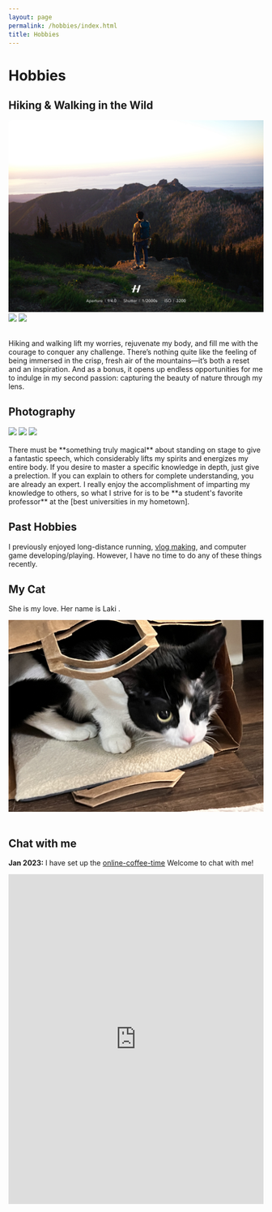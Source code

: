 ```yaml
---
layout: page
permalink: /hobbies/index.html
title: Hobbies
---
```


# Hobbies

## Hiking & Walking in the Wild

<img src="/images/hike1.JPG">
<img src="/images/hike2.JPG">
<img src="/images/hike3.JPG">

<br>Hiking and walking lift my worries, rejuvenate my body, and fill me with the courage to conquer any challenge. There’s nothing quite like the feeling of being immersed in the crisp, fresh air of the mountains—it’s both a reset and an inspiration. And as a bonus, it opens up endless opportunities for me to indulge in my second passion: capturing the beauty of nature through my lens.

## Photography

<div class="third">
<img src="/images/prelection1.JPG">
<img src="/images/speech1.JPG">
<img src="/images/speech3.JPG">
</div>
<br>There must be **something truly magical** about standing on stage to give a fantastic speech, which considerably lifts my spirits and energizes my entire body. If you desire to master a specific knowledge in depth, just give a prelection. If you can explain to others for complete understanding, you are already an expert. I really enjoy the accomplishment of imparting my knowledge to others, so what I strive for is to be **a student's favorite professor** at the [best universities in my hometown].

[best universities in my hometown]:https://www.fzu.edu.cn/


## Past Hobbies

I previously enjoyed long-distance running, [vlog making](https://space.bilibili.com/594030035), and computer game developing/playing. However, I have no time to do any of these things recently.

## My Cat

She is my love. Her name is Laki .

<div>
<img src="/images/cat.jpg">
</div>
<br>

## Chat with me

**Jan 2023:** I have set up the [online-coffee-time](https://outlook.office.com/bookwithme/user/86edc2fc0c3747159c5bc426da2559a4@jh.edu/meetingtype/53aZNPt1_0C4Mamsa9elnw2?anonymous&ep=mlink) Welcome to chat with me!

<iframe src="https://outlook.office.com/bookwithme/user/86edc2fc0c3747159c5bc426da2559a4@jh.edu/meetingtype/53aZNPt1_0C4Mamsa9elnw2?anonymous&ep=mlink" width="100%" height="650" frameborder="0"></iframe>

